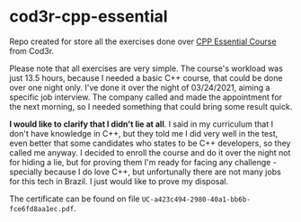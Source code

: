 # cod3r-cpp-essential

Repo created for store all the exercises done over [CPP Essential Course](https://www.udemy.com/course/cpp-essencial/) from Cod3r.  
  
Please note that all exercises are very simple. The course's workload was just 13.5 hours, because I needed a basic C++ course, that could be done over one night only. I've done it over the night of 03/24/2021, aiming a specific job interview. The company called and made the appointment for the next morning, so I needed something that could bring some result quick.  
  
**I would like to clarify that I didn't lie at all**. I said in my curriculum that I don't have knowledge in C++, but they told me I did very well in the test, even better that some candidates who states to be C++ developers, so they called me anyway. I decided to enroll the course and do it over the night not for hiding a lie, but for proving them I'm ready for facing any challenge - specially because I do love C++, but unfortunally there are not many jobs for this tech in Brazil. I just would like to prove my disposal.  
  
The certificate can be found on file `UC-a423c494-2980-40a1-bb6b-fce6fd8aa1ec.pdf`.